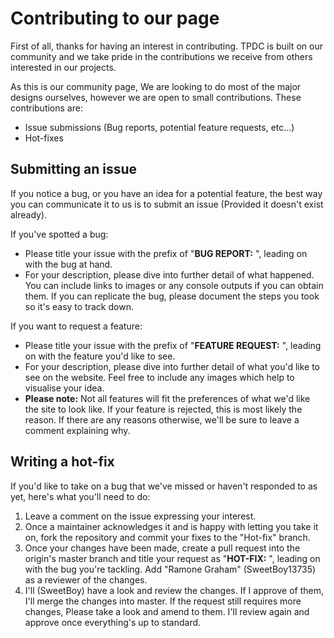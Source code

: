 # Contributing to our page
First of all, thanks for having an interest in contributing. TPDC is built on our community and we take pride in the contributions we receive from others interested in our projects.

As this is our community page, We are looking to do most of the major designs ourselves, however we are open to small contributions. These contributions are:
- Issue submissions (Bug reports, potential feature requests, etc...)
- Hot-fixes

## Submitting an issue
If you notice a bug, or you have an idea for a potential feature, the best way you can communicate it to us is to submit an issue (Provided it doesn't exist already).

If you've spotted a bug:
- Please title your issue with the prefix of "**BUG REPORT:** ", leading on with the bug at hand.
- For your description, please dive into further detail of what happened. You can include links to images or any console outputs if you can obtain them. If you can replicate the bug, please document the steps you took so it's easy to track down.

If you want to request a feature:
- Please title your issue with the prefix of "**FEATURE REQUEST:** ", leading on with the feature you'd like to see.
- For your description, please dive into further detail of what you'd like to see on the website. Feel free to include any images which help to visualise your idea.
- **Please note:** Not all features will fit the preferences of what we'd like the site to look like. If your feature is rejected, this is most likely the reason. If there are any reasons otherwise, we'll be sure to leave a comment explaining why.

## Writing a hot-fix
If you'd like to take on a bug that we've missed or haven't responded to as yet, here's what you'll need to do:
1. Leave a comment on the issue expressing your interest.
2. Once a maintainer acknowledges it and is happy with letting you take it on, fork the repository and commit your fixes to the "Hot-fix" branch.
3. Once your changes have been made, create a pull request into the origin's master branch and title your request as "**HOT-FIX:** ", leading on with the bug you're tackling. Add "Ramone Graham" (SweetBoy13735) as a reviewer of the changes.
4. I'll (SweetBoy) have a look and review the changes. If I approve of them, I'll merge the changes into master. If the request still requires more changes, Please take a look and amend to them. I'll review again and approve once everything's up to standard.
